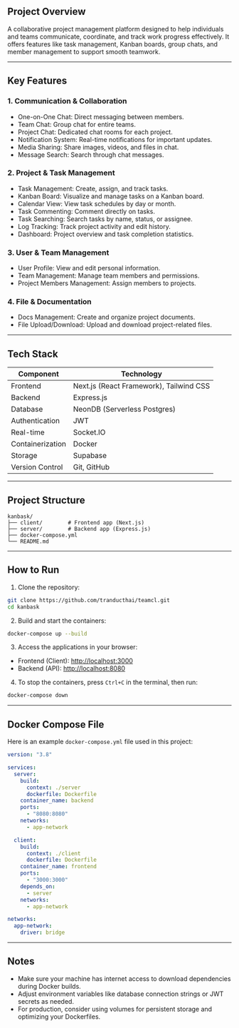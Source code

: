 

## Project Overview

A collaborative project management platform designed to help individuals and teams communicate, coordinate, and track work progress effectively. It offers features like task management, Kanban boards, group chats, and member management to support smooth teamwork.

---

## Key Features

### 1. Communication & Collaboration
- One-on-One Chat: Direct messaging between members.
- Team Chat: Group chat for entire teams.
- Project Chat: Dedicated chat rooms for each project.
- Notification System: Real-time notifications for important updates.
- Media Sharing: Share images, videos, and files in chat.
- Message Search: Search through chat messages.

### 2. Project & Task Management
- Task Management: Create, assign, and track tasks.
- Kanban Board: Visualize and manage tasks on a Kanban board.
- Calendar View: View task schedules by day or month.
- Task Commenting: Comment directly on tasks.
- Task Searching: Search tasks by name, status, or assignee.
- Log Tracking: Track project activity and edit history.
- Dashboard: Project overview and task completion statistics.

### 3. User & Team Management
- User Profile: View and edit personal information.
- Team Management: Manage team members and permissions.
- Project Members Management: Assign members to projects.

### 4. File & Documentation
- Docs Management: Create and organize project documents.
- File Upload/Download: Upload and download project-related files.

---

## Tech Stack

| Component         | Technology                         |
|-------------------|----------------------------------|
| Frontend          | Next.js (React Framework), Tailwind CSS |
| Backend           | Express.js                       |
| Database          | NeonDB (Serverless Postgres)     |
| Authentication    | JWT                             |
| Real-time         | Socket.IO                       |
| Containerization  | Docker                          |
| Storage           | Supabase               |
| Version Control   | Git, GitHub                    |

---

## Project Structure

```
kanbask/
├── client/        # Frontend app (Next.js)
├── server/        # Backend app (Express.js)
├── docker-compose.yml
└── README.md
```

---

## How to Run

1. Clone the repository:

```bash
git clone https://github.com/tranducthai/teamcl.git
cd kanbask
```

2. Build and start the containers:

```bash
docker-compose up --build
```

3. Access the applications in your browser:

- Frontend (Client): [http://localhost:3000](http://localhost:3000)  
- Backend (API): [http://localhost:8080](http://localhost:8080)

4. To stop the containers, press `Ctrl+C` in the terminal, then run:

```bash
docker-compose down
```

---

## Docker Compose File

Here is an example `docker-compose.yml` file used in this project:

```yaml
version: "3.8"

services:
  server:
    build:
      context: ./server
      dockerfile: Dockerfile
    container_name: backend
    ports:
      - "8080:8080"
    networks:
      - app-network

  client:
    build:
      context: ./client
      dockerfile: Dockerfile
    container_name: frontend
    ports:
      - "3000:3000"
    depends_on:
      - server
    networks:
      - app-network

networks:
  app-network:
    driver: bridge
```

---

## Notes

- Make sure your machine has internet access to download dependencies during Docker builds.
- Adjust environment variables like database connection strings or JWT secrets as needed.
- For production, consider using volumes for persistent storage and optimizing your Dockerfiles.

